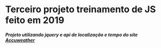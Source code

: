 
<h1> Terceiro projeto treinamento de JS feito em 2019 </h1>
<em/>


<h4> Projeto utilizando jquery e api de localização e tempo do site <a href="https://accuweather.com">Accuweather</a></h4>
